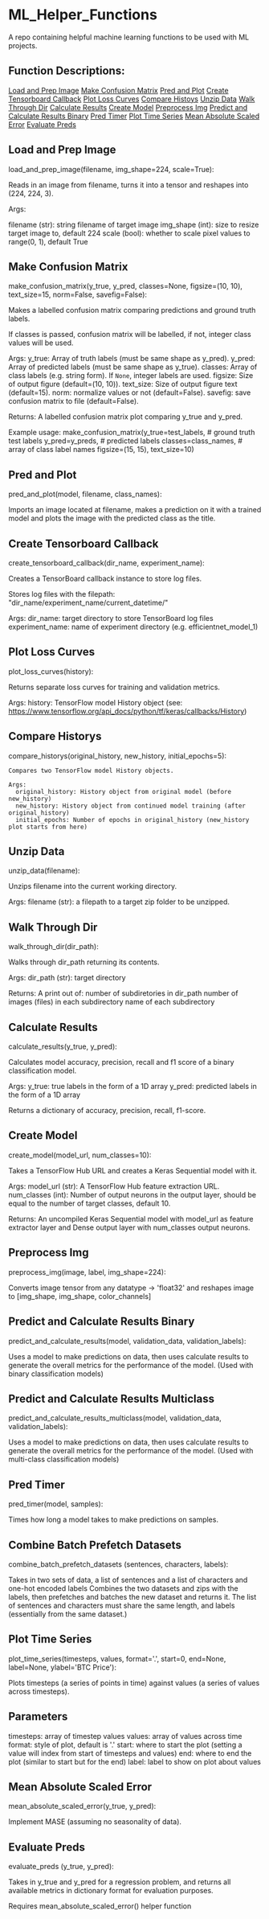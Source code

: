 # ML_Helper_Functions
A repo containing helpful machine learning functions to be used with ML projects.

## Function Descriptions:

[Load and Prep Image](#lnpimg)
[Make Confusion Matrix](#mcm)
[Pred and Plot](#pnp)
[Create Tensorboard Callback](#ctc)
[Plot Loss Curves](#plc)
[Compare Histoys](#ch)
[Unzip Data](#ud)
[Walk Through Dir](#wtd)
[Calculate Results](#cr)
[Create Model](#cm)
[Preprocess Img](#pi)
[Predict and Calculate Results Binary](#pacrb)
[Pred Timer](#pt)
[Plot Time Series](#pts)
[Mean Absolute Scaled Error](#mase)
[Evaluate Preds](#ep)


## <a id="lnpimg"></a>Load and Prep Image

load_and_prep_image(filename, img_shape=224, scale=True):

Reads in an image from filename, turns it into a tensor and reshapes into
  (224, 224, 3).

  Args:

  filename (str): string filename of target image
  img_shape (int): size to resize target image to, default 224
  scale (bool): whether to scale pixel values to range(0, 1), default True

## <a id="mcm"></a>Make Confusion Matrix

make_confusion_matrix(y_true, y_pred, classes=None, figsize=(10, 10), text_size=15, norm=False, savefig=False): 

  Makes a labelled confusion matrix comparing predictions and ground truth labels.

  If classes is passed, confusion matrix will be labelled, if not, integer class values
  will be used.

  Args:
    y_true: Array of truth labels (must be same shape as y_pred).
    y_pred: Array of predicted labels (must be same shape as y_true).
    classes: Array of class labels (e.g. string form). If `None`, integer labels are used.
    figsize: Size of output figure (default=(10, 10)).
    text_size: Size of output figure text (default=15).
    norm: normalize values or not (default=False).
    savefig: save confusion matrix to file (default=False).
  
  Returns:
    A labelled confusion matrix plot comparing y_true and y_pred.

  Example usage:
    make_confusion_matrix(y_true=test_labels, # ground truth test labels
                          y_pred=y_preds, # predicted labels
                          classes=class_names, # array of class label names
                          figsize=(15, 15),
                          text_size=10)

## <a id="pnp"></a>Pred and Plot

pred_and_plot(model, filename, class_names):

  Imports an image located at filename, makes a prediction on it with
  a trained model and plots the image with the predicted class as the title.

## <a id="ctc"></a>Create Tensorboard Callback

create_tensorboard_callback(dir_name, experiment_name):

  Creates a TensorBoard callback instance to store log files.

  Stores log files with the filepath:
    "dir_name/experiment_name/current_datetime/"

  Args:
    dir_name: target directory to store TensorBoard log files
    experiment_name: name of experiment directory (e.g. efficientnet_model_1)

## <a id="plc"></a>Plot Loss Curves

plot_loss_curves(history):

  Returns separate loss curves for training and validation metrics.

  Args:
    history: TensorFlow model History object (see: https://www.tensorflow.org/api_docs/python/tf/keras/callbacks/History)

## <a id="ch"></a>Compare Historys

compare_historys(original_history, new_history, initial_epochs=5):

    Compares two TensorFlow model History objects.
    
    Args:
      original_history: History object from original model (before new_history)
      new_history: History object from continued model training (after original_history)
      initial_epochs: Number of epochs in original_history (new_history plot starts from here)

## <a id="ud"></a>Unzip Data

unzip_data(filename):

  Unzips filename into the current working directory.

  Args:
    filename (str): a filepath to a target zip folder to be unzipped.

## <a id="wtd"></a>Walk Through Dir

walk_through_dir(dir_path):

  Walks through dir_path returning its contents.

  Args:
    dir_path (str): target directory
  
  Returns:
    A print out of:
      number of subdiretories in dir_path
      number of images (files) in each subdirectory
      name of each subdirectory

## <a id="cr"></a>Calculate Results

calculate_results(y_true, y_pred):

  Calculates model accuracy, precision, recall and f1 score of a binary classification model.

  Args:
      y_true: true labels in the form of a 1D array
      y_pred: predicted labels in the form of a 1D array

  Returns a dictionary of accuracy, precision, recall, f1-score.

## <a id="cm"></a>Create Model

create_model(model_url, num_classes=10):

  Takes a TensorFlow Hub URL and creates a Keras Sequential model with it.

  Args:
    model_url (str): A TensorFlow Hub feature extraction URL.
    num_classes (int): Number of output neurons in the output layer,
      should be equal to the number of target classes, default 10.
    
  Returns:
    An uncompiled Keras Sequential model with model_url as feature extractor
    layer and Dense output layer with num_classes output neurons.

## <a id="pi"></a>Preprocess Img

preprocess_img(image, label, img_shape=224):

  Converts image tensor from any datatype -> 'float32' and reshapes
  image to [img_shape, img_shape, color_channels]

## <a id="pacrb"></a>Predict and Calculate Results Binary

predict_and_calculate_results(model, validation_data, validation_labels):

  Uses a model to make predictions on data, then uses calculate results to generate the overall metrics for the performance of the model.
  (Used with binary classification models)

## <a id="pacrm"></a>Predict and Calculate Results Multiclass

predict_and_calculate_results_multiclass(model, validation_data, validation_labels):

  Uses a model to make predictions on data, then uses calculate results to generate the overall metrics for the performance of the model.
  (Used with multi-class classification models)


## <a id="pt"></a>Pred Timer

pred_timer(model, samples):

  Times how long a model takes to make predictions on samples.

## <a id="cbpd"></a>Combine Batch Prefetch Datasets

combine_batch_prefetch_datasets (sentences, characters, labels):

  Takes in two sets of data, a list of sentences and a list of characters and one-hot encoded labels
  Combines the two datasets and zips with the labels, then prefetches and batches the new dataset and returns it.
  The list of sentences and characters must share the same length, and labels (essentially from the same dataset.)


## <a id="pts"></a>Plot Time Series

plot_time_series(timesteps, values, format='.', start=0, end=None, label=None, ylabel='BTC Price'):

  Plots timesteps (a series of points in time) against values (a series of values across timesteps).

  Parameters
  -----------
  timesteps: array of timestep values
  values: array of values across time
  format: style of plot, default is '.'
  start: where to start the plot (setting a value will index from start of timesteps and values)
  end: where to end the plot (similar to start but for the end)
  label: label to show on plot about values

## <a id="mase"></a>Mean Absolute Scaled Error
mean_absolute_scaled_error(y_true, y_pred):

  Implement MASE (assuming no seasonality of data).

## <a id="ep"></a>Evaluate Preds
evaluate_preds (y_true, y_pred):

  Takes in y_true and y_pred for a regression problem, and returns all available metrics in dictionary format for evaluation purposes.

  Requires mean_absolute_scaled_error() helper function